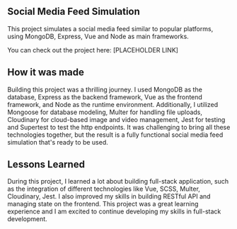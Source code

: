 ## Social Media Feed Simulation

This project simulates a social media feed similar to popular platforms, using MongoDB, Express, Vue and Node as main frameworks. 

You can check out the project here: [PLACEHOLDER LINK]

## How it was made

Building this project was a thrilling journey. I used MongoDB as the database, Express as the backend framework, Vue as the frontend framework, and Node as the runtime environment. Additionally, I utilized Mongoose for database modeling, Multer for handling file uploads, Cloudinary for cloud-based image and video management, Jest for testing and Supertest to test the http endpoints. It was challenging to bring all these technologies together, but the result is a fully functional social media feed simulation that's ready to be used.

## Lessons Learned

During this project, I learned a lot about building full-stack application, such as the integration of different technologies like Vue, SCSS, Multer, Cloudinary, Jest. I also improved my skills in building RESTful API and managing state on the frontend. This project was a great learning experience and I am excited to continue developing my skills in full-stack development.